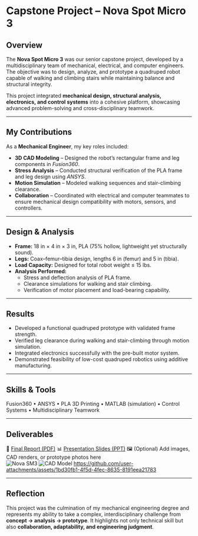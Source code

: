 # Capstone Project – Nova Spot Micro 3

## Overview
The **Nova Spot Micro 3** was our senior capstone project, developed by a multidisciplinary team of mechanical, electrical, and computer engineers. The objective was to design, analyze, and prototype a quadruped robot capable of walking and climbing stairs while maintaining balance and structural integrity.  

This project integrated **mechanical design, structural analysis, electronics, and control systems** into a cohesive platform, showcasing advanced problem-solving and cross-disciplinary teamwork.

---

## My Contributions
As a **Mechanical Engineer**, my key roles included:  
- **3D CAD Modeling** – Designed the robot’s rectangular frame and leg components in *Fusion360*.  
- **Stress Analysis** – Conducted structural verification of the PLA frame and leg design using *ANSYS*.  
- **Motion Simulation** – Modeled walking sequences and stair-climbing clearance.  
- **Collaboration** – Coordinated with electrical and computer teammates to ensure mechanical design compatibility with motors, sensors, and controllers.  

---

## Design & Analysis
- **Frame:** 18 in × 4 in × 3 in, PLA (75% hollow, lightweight yet structurally sound).  
- **Legs:** Coax–femur–tibia design, lengths 6 in (femur) and 5 in (tibia).  
- **Load Capacity:** Designed for total robot weight ≤ 15 lbs.  
- **Analysis Performed:**  
  - Stress and deflection analysis of PLA frame.  
  - Clearance simulations for walking and stair climbing.  
  - Verification of motor placement and load-bearing capability.  

---

## Results
- Developed a functional quadruped prototype with validated frame strength.  
- Verified leg clearance during walking and stair-climbing through motion simulation.  
- Integrated electronics successfully with the pre-built motor system.  
- Demonstrated feasibility of low-cost quadruped robotics using additive manufacturing.  

---

## Skills & Tools
Fusion360 • ANSYS • PLA 3D Printing • MATLAB (simulation) • Control Systems • Multidisciplinary Teamwork  

---

## Deliverables
📄 [Final Report (PDF)](https://github.com/user-attachments/files/22549265/Final.Report.pdf)
📊 [Presentation Slides (PPT)](https://docs.google.com/presentation/d/1IdZfZeLV0K9Kxx9CyLxk7PHI92A-8LUg/edit?usp=sharing&ouid=114097951442554774902&rtpof=true&sd=true) 
🖼️ (Optional) Add images, CAD renders, or prototype photos here  
![Nova SM3](https://github.com/user-attachments/assets/13f3084c-90a2-417b-b234-465fe6dcec3d)
![CAD Model](https://github.com/user-attachments/assets/4bff061c-5ada-4b67-b371-46fab4c32a5e)
https://github.com/user-attachments/assets/1bd30fb1-4f5d-4fec-8635-8191eea21783



---

## Reflection
This project was the culmination of my mechanical engineering degree and represents my ability to take a complex, interdisciplinary challenge from **concept → analysis → prototype**. It highlights not only technical skill but also **collaboration, adaptability, and engineering judgment**.


